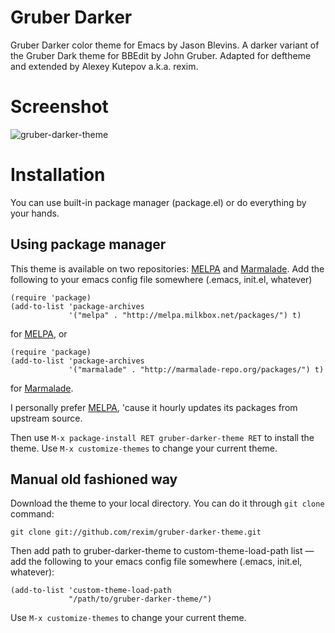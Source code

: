 # Gruber Darker

Gruber Darker color theme for Emacs by Jason Blevins. A darker variant
of the Gruber Dark theme for BBEdit by John Gruber. Adapted for
deftheme and extended by Alexey Kutepov a.k.a. rexim.

# Screenshot

![gruber-darker-theme](http://i.imgur.com/8dY71hX.png)

# Installation

You can use built-in package manager (package.el) or do everything by
your hands.

## Using package manager

This theme is available on two repositories:
[MELPA](http://melpa.milkbox.net/) and
[Marmalade](http://marmalade-repo.org/). Add the following to your
emacs config file somewhere (.emacs, init.el, whatever)

```
(require 'package)
(add-to-list 'package-archives
             '("melpa" . "http://melpa.milkbox.net/packages/") t)
```

for [MELPA](http://melpa.milkbox.net/), or

```
(require 'package)
(add-to-list 'package-archives
             '("marmalade" . "http://marmalade-repo.org/packages/") t)
```

for [Marmalade](Http://marmalade-repo.org/).

I personally prefer [MELPA](http://melpa.milkbox.net/), 'cause it
hourly updates its packages from upstream source.

Then use `M-x package-install RET gruber-darker-theme RET` to install
the theme. Use `M-x customize-themes` to change your current theme.

## Manual old fashioned way

Download the theme to your local directory. You can do it through `git
clone` command:

```
git clone git://github.com/rexim/gruber-darker-theme.git
```

Then add path to gruber-darker-theme to custom-theme-load-path list —
add the following to your emacs config file somewhere (.emacs,
init.el, whatever):

```
(add-to-list 'custom-theme-load-path
             "/path/to/gruber-darker-theme/")
```

Use `M-x customize-themes` to change your current theme.
